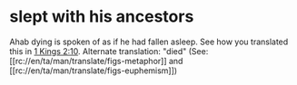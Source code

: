 # slept with his ancestors

Ahab dying is spoken of as if he had fallen asleep. See how you translated this in [1 Kings 2:10](../02/10.md). Alternate translation: "died" (See: [[rc://en/ta/man/translate/figs-metaphor]] and [[rc://en/ta/man/translate/figs-euphemism]])

